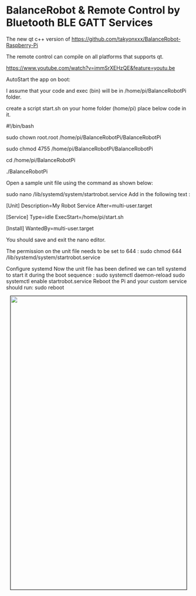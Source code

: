 # BalanceRobot & Remote Control by Bluetooth BLE GATT Services
The new qt c++ version of 
https://github.com/takyonxxx/BalanceRobot-Raspberry-Pi

The remote control can compile on all platforms that supports qt.

https://www.youtube.com/watch?v=immSrXEHzQE&feature=youtu.be

AutoStart the app on boot:

I assume that your code and exec (bin) will be in /home/pi/BalanceRobotPi folder.

create a script start.sh on your home folder (home/pi)
place below code in it.

#!/bin/bash

sudo chown root.root /home/pi/BalanceRobotPi/BalanceRobotPi

sudo chmod 4755 /home/pi/BalanceRobotPi/BalanceRobotPi

cd /home/pi/BalanceRobotPi

./BalanceRobotPi

Open a sample unit file using the command as shown below:

sudo nano /lib/systemd/system/startrobot.service
Add in the following text :

[Unit]
Description=My Robot Service
After=multi-user.target

[Service]
Type=idle
ExecStart=/home/pi/start.sh

[Install]
WantedBy=multi-user.target

You should save and exit the nano editor.

The permission on the unit file needs to be set to 644 :
sudo chmod 644 /lib/systemd/system/startrobot.service

Configure systemd
Now the unit file has been defined we can tell systemd to start it during the boot sequence :
sudo systemctl daemon-reload
sudo systemctl enable startrobot.service
Reboot the Pi and your custom service should run:
sudo reboot

<p align="center"><a href="https://github.com/takyonxxx/BalanceRobotQT-Raspberry/blob/master/remote.jpg">
		<img src="https://github.com/takyonxxx/BalanceRobotQT-Raspberry/blob/master/remote.jpg" 
		name="remote" width="480" height="800" align="bottom" border="1"></a></p>
		
